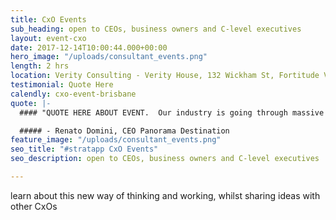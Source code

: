 ```yaml
---
title: CxO Events
sub_heading: open to CEOs, business owners and C-level executives
layout: event-cxo
date: 2017-12-14T10:00:44.000+00:00
hero_image: "/uploads/consultant_events.png"
length: 2 hrs
location: Verity Consulting - Verity House, 132 Wickham St, Fortitude Valley
testimonial: Quote Here
calendly: cxo-event-brisbane
quote: |-
  #### "QUOTE HERE ABOUT EVENT.  Our industry is going through massive change.  #stratapp is at the core of our response, connecting our talent across four countries, aligning all of us in real time."

  ##### - Renato Domini, CEO Panorama Destination
feature_image: "/uploads/consultant_events.png"
seo_title: "#stratapp CxO Events"
seo_description: open to CEOs, business owners and C-level executives

---
```

learn about this new way of thinking and working, whilst sharing ideas with other CxOs
